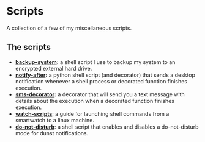 # Scripts

A collection of a few of my miscellaneous scripts.

## The scripts

- **[backup-system](backup-system):** a shell script I use to backup my system to an encrypted external hard drive.
- **[notify-after](notify-after):** a python shell script (and decorator) that sends a desktop notification whenever a shell process or decorated function finishes execution.
- **[sms-decorator](sms-decorator):** a decorator that will send you a text message with details about the execution when a decorated function finishes execution.
- **[watch-scripts](watch-scripts)**: a guide for launching shell commands from a smartwatch to a linux machine.
- **[do-not-disturb](do-not-disturb)**: a shell script that enables and disables a do-not-disturb mode for dunst notifications.
